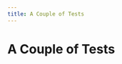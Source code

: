 ```yaml
---
title: A Couple of Tests
---
```


# A Couple of Tests

<script src="https://rust-campaigns-server.herokuapp.com/campaigns.js"></script>
